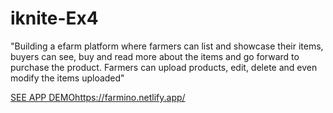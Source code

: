 # iknite-Ex4

"Building a efarm platform where farmers can list and showcase their items, buyers can see, buy and read more about the items and go forward to purchase the product. Farmers can upload products, edit, delete and even modify the items uploaded"

[SEE APP DEMO](https://farmino.netlify.app/)https://farmino.netlify.app/
